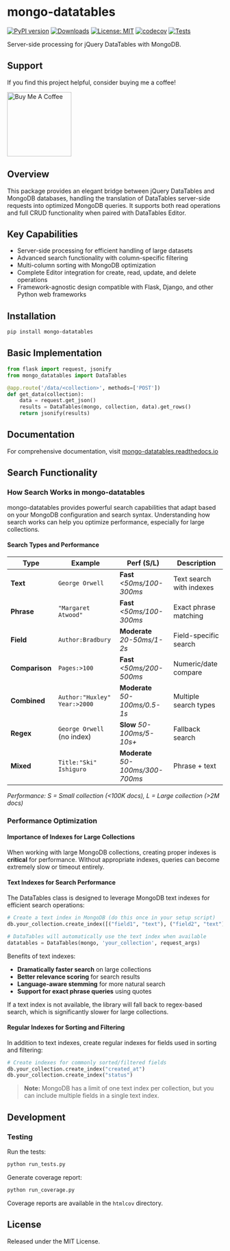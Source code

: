 # mongo-datatables

[![PyPI version](https://badge.fury.io/py/mongo-datatables.svg)](https://badge.fury.io/py/mongo-datatables)
[![Downloads](https://static.pepy.tech/badge/mongo-datatables)](https://pepy.tech/project/mongo-datatables)
[![License: MIT](https://img.shields.io/badge/License-MIT-yellow.svg)](https://opensource.org/licenses/MIT)
[![codecov](https://codecov.io/gh/pjosols/mongo-datatables/branch/main/graph/badge.svg)](https://codecov.io/gh/pjosols/mongo-datatables)
[![Tests](https://github.com/pjosols/mongo-datatables/actions/workflows/python-tests.yml/badge.svg)](https://github.com/pjosols/mongo-datatables/actions/workflows/python-tests.yml)

Server-side processing for jQuery DataTables with MongoDB.

## Support
If you find this project helpful, consider buying me a coffee!

<a href="https://www.buymeacoffee.com/pjosols"><img src="https://cdn.buymeacoffee.com/buttons/v2/default-yellow.png" width="150" alt="Buy Me A Coffee"></a>


## Overview

This package provides an elegant bridge between jQuery DataTables and MongoDB databases, handling the translation of DataTables server-side requests into optimized MongoDB queries. It supports both read operations and full CRUD functionality when paired with DataTables Editor.

## Key Capabilities

- Server-side processing for efficient handling of large datasets
- Advanced search functionality with column-specific filtering
- Multi-column sorting with MongoDB optimization
- Complete Editor integration for create, read, update, and delete operations
- Framework-agnostic design compatible with Flask, Django, and other Python web frameworks

## Installation

```bash
pip install mongo-datatables
```

## Basic Implementation

```python
from flask import request, jsonify
from mongo_datatables import DataTables

@app.route('/data/<collection>', methods=['POST'])
def get_data(collection):
    data = request.get_json()
    results = DataTables(mongo, collection, data).get_rows()
    return jsonify(results)
```

## Documentation

For comprehensive documentation, visit [mongo-datatables.readthedocs.io](https://mongo-datatables.readthedocs.io/)

## Search Functionality

### How Search Works in mongo-datatables

mongo-datatables provides powerful search capabilities that adapt based on your MongoDB configuration and search syntax. Understanding how search works can help you optimize performance, especially for large collections.

#### Search Types and Performance

| Type | Example | Perf (S/L) | Description |
|------|---------|-----------|-------------|
| **Text** | `George Orwell` | **Fast** *<50ms/100-300ms* | Text search with indexes |
| **Phrase** | `"Margaret Atwood"` | **Fast** *<50ms/100-300ms* | Exact phrase matching |
| **Field** | `Author:Bradbury` | **Moderate** *20-50ms/1-2s* | Field-specific search |
| **Comparison** | `Pages:>100` | **Fast** *<50ms/200-500ms* | Numeric/date compare |
| **Combined** | `Author:"Huxley" Year:>2000` | **Moderate** *50-100ms/0.5-1s* | Multiple search types |
| **Regex** | `George Orwell` (no index) | **Slow** *50-100ms/5-10s+* | Fallback search |
| **Mixed** | `Title:"Ski" Ishiguro` | **Moderate** *50-100ms/300-700ms* | Phrase + text |

*Performance: S = Small collection (<100K docs), L = Large collection (>2M docs)*

### Performance Optimization

#### Importance of Indexes for Large Collections

When working with large MongoDB collections, creating proper indexes is **critical** for performance. Without appropriate indexes, queries can become extremely slow or timeout entirely.

#### Text Indexes for Search Performance

The DataTables class is designed to leverage MongoDB text indexes for efficient search operations:

```python
# Create a text index in MongoDB (do this once in your setup script)
db.your_collection.create_index([("field1", "text"), ("field2", "text")])

# DataTables will automatically use the text index when available
datatables = DataTables(mongo, 'your_collection', request_args)
```

Benefits of text indexes:

- **Dramatically faster search** on large collections
- **Better relevance scoring** for search results
- **Language-aware stemming** for more natural search
- **Support for exact phrase queries** using quotes

If a text index is not available, the library will fall back to regex-based search, which is significantly slower for large collections.

#### Regular Indexes for Sorting and Filtering

In addition to text indexes, create regular indexes for fields used in sorting and filtering:

```python
# Create indexes for commonly sorted/filtered fields
db.your_collection.create_index("created_at")
db.your_collection.create_index("status")
```

> **Note:** MongoDB has a limit of one text index per collection, but you can include multiple fields in a single text index.

## Development

### Testing

Run the tests:

```bash
python run_tests.py
```

Generate coverage report:

```bash
python run_coverage.py
```

Coverage reports are available in the `htmlcov` directory.

## License

Released under the MIT License.